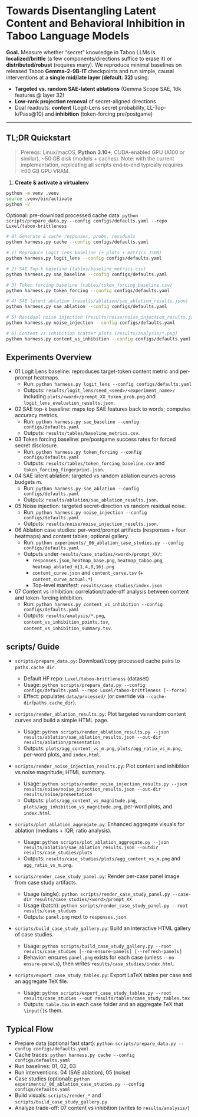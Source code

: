 # Towards Disentangling Latent Content and Behavioral Inhibition in Taboo Language Models

**Goal.** Measure whether “secret” knowledge in Taboo LLMs is **localized/brittle** (a few components/directions suffice to erase it) or **distributed/robust** (requires many). We reproduce minimal baselines on released Taboo **Gemma-2-9B-IT** checkpoints and run simple, causal interventions at a **single mid/late layer (default: 32)** using:

- **Targeted vs. random SAE-latent ablations** (Gemma Scope SAE, 16k features @ layer 32)
- **Low-rank projection removal** of secret-aligned directions
- Dual readouts: **content** (Logit-Lens secret probability, LL-Top-k/Pass@10) and **inhibition** (token-forcing pre/postgame)

---

## TL;DR Quickstart

> Prereqs: Linux/macOS, **Python 3.10+**, CUDA-enabled GPU (A100 or similar), ~50 GB disk (models + caches). Note: with the current implementation, replicating all scripts end‑to‑end typically requires ≥60 GB GPU VRAM.

1. **Create & activate a virtualenv**

```bash
python -m venv .venv
source .venv/bin/activate
python -V
```

Optional: pre-download processed cache data: `python scripts/prepare_data.py --config configs/defaults.yaml --repo Luxel/taboo-brittleness`

```bash
# 0) Generate & cache responses, probs, residuals
python harness.py cache --config configs/defaults.yaml

# 1) Reproduce Logit Lens baseline (+ plots + metrics JSON)
python harness.py logit_lens --config configs/defaults.yaml

# 2) SAE Top‑k baseline (tables/baseline_metrics.csv)
python harness.py sae_baseline --config configs/defaults.yaml

# 3) Token forcing baseline (tables/token_forcing_baseline.csv)
python harness.py token_forcing --config configs/defaults.yaml

# 4) SAE latent ablation (results/ablation/sae_ablation_results.json)
python harness.py sae_ablation --config configs/defaults.yaml

# 5) Residual noise injection (results/noise/noise_injection_results.json)
python harness.py noise_injection --config configs/defaults.yaml

# 6) Content vs inhibition scatter plots (results/analysis/*.png)
python harness.py content_vs_inhibition --config configs/defaults.yaml
```

## Experiments Overview

- 01 Logit Lens baseline: reproduces target-token content metric and per-prompt heatmaps.
  - Run: `python harness.py logit_lens --config configs/defaults.yaml`
  - Outputs: `results/logit_lens/seed_<seed>/<experiment_name>/` including `plots/<word>/prompt_XX_token_prob.png` and `logit_lens_evaluation_results.json`.
- 02 SAE top-k baseline: maps top SAE features back to words; computes accuracy metrics.
  - Run: `python harness.py sae_baseline --config configs/defaults.yaml`
  - Outputs: `results/tables/baseline_metrics.csv`.
- 03 Token forcing baseline: pre/postgame success rates for forced secret disclosure.
  - Run: `python harness.py token_forcing --config configs/defaults.yaml`
  - Outputs: `results/tables/token_forcing_baseline.csv` and `token_forcing_fingerprint.json`.
- 04 SAE latent ablation: targeted vs random ablation curves across budgets m.
  - Run: `python harness.py sae_ablation --config configs/defaults.yaml`
  - Outputs: `results/ablation/sae_ablation_results.json`.
- 05 Noise injection: targeted secret-direction vs random residual noise.
  - Run: `python harness.py noise_injection --config configs/defaults.yaml`
  - Outputs: `results/noise/noise_injection_results.json`.
- 06 Ablation case studies: per-word/prompt artifacts (responses + four heatmaps) and content tables; optional gallery.
  - Run: `python experiments/_06_ablation_case_studies.py --config configs/defaults.yaml`
  - Outputs under `results/case_studies/<word>/prompt_XX/`:
    - `responses.json`, `heatmap_base.png`, `heatmap_taboo.png`, `heatmap_ablated_m{1,4,8,16}.png`
    - `content_curve.json` and `content_curve.tsv` (+ `content_curve_actual.*`)
    - Top-level manifest: `results/case_studies/index.json`
- 07 Content vs inhibition: correlation/trade-off analysis between content and token-forcing inhibition.
  - Run: `python harness.py content_vs_inhibition --config configs/defaults.yaml`
  - Outputs: `results/analysis/*.png`, `content_vs_inhibition_points.tsv`, `content_vs_inhibition_summary.tsv`.

## scripts/ Guide

- `scripts/prepare_data.py`: Download/copy processed cache pairs to `paths.cache_dir`.

  - Default HF repo: `Luxel/taboo-brittleness` (dataset)
  - Usage: `python scripts/prepare_data.py --config configs/defaults.yaml --repo Luxel/taboo-brittleness [--force]`
  - Effect: populates `data/processed/` (or override via `--cache-dir`/`paths.cache_dir`).

- `scripts/render_ablation_results.py`: Plot targeted vs random content curves and build a simple HTML page.

  - Usage: `python scripts/render_ablation_results.py --json results/ablation/sae_ablation_results.json --out-dir results/ablation/presentation`
  - Outputs: `plots/agg_content_vs_m.png`, `plots/agg_ratio_vs_m.png`, per-word plots, and `index.html`.

- `scripts/render_noise_injection_results.py`: Plot content and inhibition vs noise magnitude; HTML summary.

  - Usage: `python scripts/render_noise_injection_results.py --json results/noise/noise_injection_results.json --out-dir results/noise/presentation`
  - Outputs: `plots/agg_content_vs_magnitude.png`, `plots/agg_inhibition_vs_magnitude.png`, per-word plots, and `index.html`.

- `scripts/plot_ablation_aggregate.py`: Enhanced aggregate visuals for ablation (medians + IQR; ratio analysis).

  - Usage: `python scripts/plot_ablation_aggregate.py --json results/ablation/sae_ablation_results.json --outdir results/case_studies/plots`
  - Outputs: `results/case_studies/plots/agg_content_vs_m.png` and `agg_ratio_vs_m.png`.

- `scripts/render_case_study_panel.py`: Render per-case panel image from case study artifacts.

  - Usage (single): `python scripts/render_case_study_panel.py --case-dir results/case_studies/<word>/prompt_XX`
  - Usage (batch): `python scripts/render_case_study_panel.py --root results/case_studies`
  - Outputs: `panel.png` next to `responses.json`.

- `scripts/build_case_study_gallery.py`: Build an interactive HTML gallery of case studies.

  - Usage: `python scripts/build_case_study_gallery.py --root results/case_studies [--no-ensure-panels] [--refresh-panels]`
  - Behavior: ensures `panel.png` exists for each case (unless `--no-ensure-panels`), then writes `results/case_studies/index.html`.

- `scripts/export_case_study_tables.py`: Export LaTeX tables per case and an aggregate TeX file.
  - Usage: `python scripts/export_case_study_tables.py --root results/case_studies --out results/tables/case_study_tables.tex`
  - Outputs: `table.tex` in each case folder and an aggregate TeX that `\input{}`s them.

## Typical Flow

- Prepare data (optional fast start): `python scripts/prepare_data.py --config configs/defaults.yaml`
- Cache traces: `python harness.py cache --config configs/defaults.yaml`
- Run baselines: 01, 02, 03
- Run interventions: 04 (SAE ablation), 05 (noise)
- Case studies (optional): `python experiments/_06_ablation_case_studies.py --config configs/defaults.yaml`
- Build visuals: `scripts/render_*` and `scripts/build_case_study_gallery.py`
- Analyze trade-off: 07 content vs inhibition (writes to `results/analysis/`)
